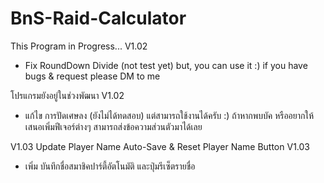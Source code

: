 # BnS-Raid-Calculator
This Program in Progress...
V1.02
- Fix RoundDown Divide (not test yet)
but, you can use it :)
if you have bugs & request please DM to me

โปรแกรมยังอยู่ในช่วงพัฒนา
V1.02
- แก้ไข การปัดเศษลง (ยังไม่ได้ทดสอบ)
แต่สามารถใช้งานได้ครับ :)
ถ้าหากพบบัค หรืออยากให้เสนอเพิ่มฟีเจอร์ต่างๆ สามารถส่งข้อความส่วนตัวมาได้เลย

V1.03
Update Player Name Auto-Save & Reset Player Name Button
V1.03
- เพิ่ม บันทึกชื่อสมาชิคปาร์ตี้อัตโนมัติ และปุ่มรีเซ็ตรายชื่อ
